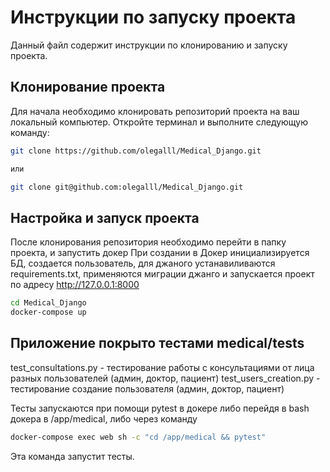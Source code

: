 # Инструкции по запуску проекта

Данный файл содержит инструкции по клонированию и запуску проекта.

## Клонирование проекта

Для начала необходимо клонировать репозиторий проекта на ваш локальный компьютер. Откройте терминал и выполните следующую команду:

```bash
git clone https://github.com/olegalll/Medical_Django.git

или

git clone git@github.com:olegalll/Medical_Django.git
```

## Настройка и запуск проекта
После клонирования репозитория необходимо перейти в папку проекта, и запустить докер
При создании в Докер инициализируется БД, создается пользователь, для джаного устанавиливаются requirements.txt, применяются миграции джанго и запускается проект по адресу http://127.0.0.1:8000
```bash
cd Medical_Django
docker-compose up
```

## Приложение покрыто тестами medical/tests
test_consultations.py - тестирование работы с консультациями от лица разных пользователей (админ, доктор, пациент)
test_users_creation.py - тестирование создание пользователя (админ, доктор, пациент)

Тесты запускаются при помощи pytest в докере либо перейдя в bash докера в /app/medical, либо через команду 

```bash
docker-compose exec web sh -c "cd /app/medical && pytest"
```
Эта команда запустит тесты.
